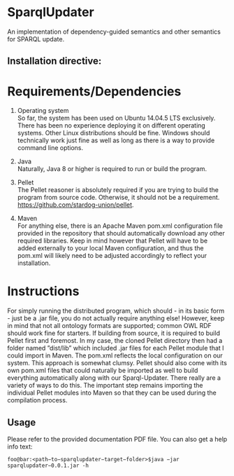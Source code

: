 # SparqlUpdater
An implementation of dependency-guided semantics and other semantics for SPARQL update.

##  Installation directive: ##

# Requirements/Dependencies #  
1. Operating system  
So far, the system has been used on Ubuntu 14.04.5 LTS exclusively. There has been no experience deploying it on different operating systems. Other Linux distributions should be fine. Windows should technically work just fine as well as long as there is a way to provide command line options.  

2. Java  
Naturally, Java 8 or higher is required to run or build the program.

3. Pellet  
The Pellet reasoner is absolutely required if you are trying to build the program from source code. Otherwise, it should not be a requirement.  https://github.com/stardog-union/pellet.  

4. Maven  
For anything else, there is an Apache Maven pom.xml configuration file provided in the repository that should automatically download any other required libraries. Keep in mind however that Pellet will have to be added externally to your local Maven configuration, and thus the pom.xml will likely need to be adjusted accordingly to reflect your installation.  

# Instructions #  
For simply running the distributed program, which should - in its basic form - just be a .jar file, you do not actually require anything else! However, keep in mind that not all ontology formats are supported; common OWL RDF should work fine for starters. If building from source, it is required to build Pellet first and foremost. In my case, the cloned Pellet directory then had a folder named ”dist/lib” which included .jar files for each Pellet module that I could import in Maven. The pom.xml reflects the local configuration on our system. This approach is somewhat clumsy. Pellet should also come with its own pom.xml files that could naturally be imported as well to build everything automatically along with our Sparql-Updater. There really are a variety of ways to do this. The important step remains importing the individual Pellet modules into Maven so that they can be used during the compilation process.  

## Usage ##

Please refer to the provided documentation PDF file. You can also get a help info text:  

```
foo@bar:<path−to−sparqlupdater−target−folder>$java −jar sparqlupdater−0.0.1.jar -h
```
